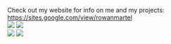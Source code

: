Check out my website for info on me and my projects: https://sites.google.com/view/rowanmartel
<br>
![](https://media.discordapp.net/attachments/1084588666095157392/1261797587585859724/dustbusterstutorial-ezgif.com-optimize.gif)
![](https://media.discordapp.net/attachments/1084588666095157392/1261791293206691861/demonescape.gif)<br>
![](https://cdn.discordapp.com/attachments/1084588666095157392/1261791321228840990/emergentbehaviour.gif)
![](https://cdn.discordapp.com/attachments/1084588666095157392/1261791475763511368/explosive-snowmen.gif)<br>
